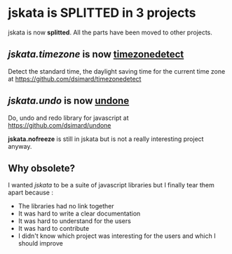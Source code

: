 # jskata is SPLITTED in 3 projects

jskata is now __splitted__. All the parts have been moved to other projects.

## _jskata.timezone_ is now [timezonedetect](https://github.com/dsimard/timezonedetect)

Detect the standard time, the daylight saving time for the current time zone at <https://github.com/dsimard/timezonedetect>

## _jskata.undo_ is now [undone](https://github.com/dsimard/undone)

Do, undo and redo library for javascript at <https://github.com/dsimard/undone>

__jskata.nofreeze__ is still in jskata but is not a really interesting project anyway.

## Why obsolete?

I wanted _jskata_ to be a suite of javascript libraries but I finally tear them apart because :

- The libraries had no link together
- It was hard to write a clear documentation
- It was hard to understand for the users
- It was hard to contribute
- I didn't know which project was interesting for the users and which I should improve
